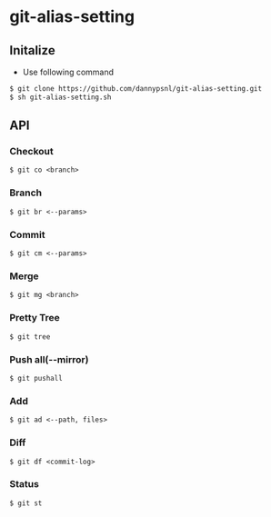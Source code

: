 # git-alias-setting
## Initalize
* Use following command  
```bash
$ git clone https://github.com/dannypsnl/git-alias-setting.git
$ sh git-alias-setting.sh
```
## API
### Checkout
`$ git co <branch>`
### Branch
`$ git br <--params>`
### Commit
`$ git cm <--params>`
### Merge
`$ git mg <branch>`
### Pretty Tree
`$ git tree`
### Push all(--mirror)
`$ git pushall`
### Add
`$ git ad <--path, files>`
### Diff
`$ git df <commit-log>`
### Status
`$ git st`
